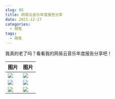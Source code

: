```yaml
---
slug: 95
title: 网易云音乐年度报告分享
date: 2021-12-27
categories: 
  - 随笔
tags: 
  - 随笔
---
```



我真的老了吗？看看我的网易云音乐年度报告分享吧！



|图片|图片|
|---|---|
|![](https://imgurl.zishu.me/images/2022/01/05/e4a09e27ce03402b785f6146b3e7bd4c.png)|![](https://imgurl.zishu.me/images/2022/01/05/edab7be18b8a86446eecca5ba12cc957.png)|
|![](https://imgurl.zishu.me/images/2022/01/05/4874723c4b9c811e5381a24fac83858e.png)|![](https://imgurl.zishu.me/images/2022/01/05/bd5919404434a112f160995e65a78a3f.png)|
|![](https://imgurl.zishu.me/images/2022/01/05/d1b4762890c69025fce02bd713623577.png)|![](https://imgurl.zishu.me/images/2022/01/05/8bc61618b976b4c0a2498897ab4ac519.png)|
